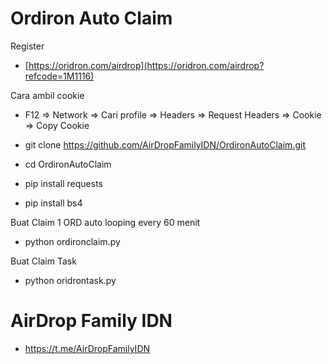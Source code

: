# Ordiron Auto Claim

Register
* [https://oridron.com/airdrop](https://oridron.com/airdrop?refcode=1M1116)

Cara ambil cookie
- F12 => Network => Cari profile => Headers => Request Headers => Cookie => Copy Cookie

- git clone https://github.com/AirDropFamilyIDN/OrdironAutoClaim.git
- cd OrdironAutoClaim
- pip install requests
- pip install bs4


  
Buat Claim 1 ORD auto looping every 60 menit
- python ordironclaim.py

Buat Claim Task
- python oridrontask.py

# AirDrop Family IDN
* https://t.me/AirDropFamilyIDN
